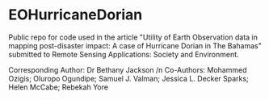 # EOHurricaneDorian
Public repo for code used in the article "Utility of Earth Observation data in mapping post-disaster impact: A case of Hurricane Dorian in The Bahamas" submitted to Remote Sensing Applications: Society and Environment.

Corresponding Author: Dr Bethany Jackson /n
Co-Authors: Mohammed Ozigis; Oluropo Ogundipe; Samuel J. Valman; Jessica L. Decker Sparks; Helen McCabe; Rebekah Yore
